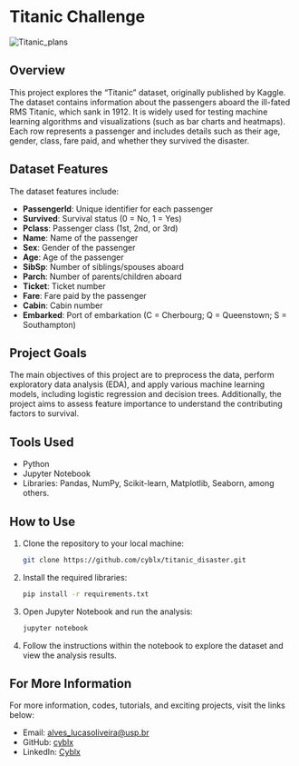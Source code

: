 # Titanic Challenge
![Titanic_plans](https://github.com/user-attachments/assets/b742ee8a-9487-4ac1-8c76-89d003b71e4c)

## Overview
This project explores the “Titanic” dataset, originally published by Kaggle. The dataset contains information about the passengers aboard the ill-fated RMS Titanic, which sank in 1912. It is widely used for testing machine learning algorithms and visualizations (such as bar charts and heatmaps). Each row represents a passenger and includes details such as their age, gender, class, fare paid, and whether they survived the disaster.

## Dataset Features
The dataset features include:
- **PassengerId**: Unique identifier for each passenger
- **Survived**: Survival status (0 = No, 1 = Yes)
- **Pclass**: Passenger class (1st, 2nd, or 3rd)
- **Name**: Name of the passenger
- **Sex**: Gender of the passenger
- **Age**: Age of the passenger
- **SibSp**: Number of siblings/spouses aboard
- **Parch**: Number of parents/children aboard
- **Ticket**: Ticket number
- **Fare**: Fare paid by the passenger
- **Cabin**: Cabin number
- **Embarked**: Port of embarkation (C = Cherbourg; Q = Queenstown; S = Southampton)

## Project Goals
The main objectives of this project are to preprocess the data, perform exploratory data analysis (EDA), and apply various machine learning models, including logistic regression and decision trees. Additionally, the project aims to assess feature importance to understand the contributing factors to survival.

## Tools Used
- Python
- Jupyter Notebook
- Libraries: Pandas, NumPy, Scikit-learn, Matplotlib, Seaborn, among others.

## How to Use

1. Clone the repository to your local machine:
   ```bash
   git clone https://github.com/cyblx/titanic_disaster.git
   ```

2. Install the required libraries:
   ```bash
   pip install -r requirements.txt
   ```

3. Open Jupyter Notebook and run the analysis:
   ```bash
   jupyter notebook
   ```

4. Follow the instructions within the notebook to explore the dataset and view the analysis results.

## For More Information
For more information, codes, tutorials, and exciting projects, visit the links below:

- Email: alves_lucasoliveira@usp.br
- GitHub: [cyblx](https://github.com/cyblx)
- LinkedIn: [Cyblx](https://www.linkedin.com/in/cyblx)
